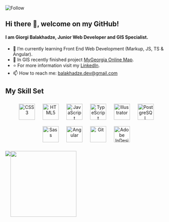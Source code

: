 ![Follow](https://img.shields.io/github/followers/Vitruvius21?label=Follow&style=social)

## Hi there 👋, welcome on my GitHub!

#### I am Giorgi Balakhadze, Junior Web Developer and GIS Specialist.

- 🌱 I’m currently learning Front End Web Development (Markup, JS, TS & Angular).
- 🔭 In GIS recently finished project [MyGeorgia Online Map](http://www.mygeorgia.ge).
- ⭐ For more information visit my [LinkedIn](https://www.linkedin.com/in/balakhadze/).
- 📫 How to reach me: balakhadze.dev@gmail.com

## My Skill Set  

<div align="center">  
<img style="margin: 10px" src="https://profilinator.rishav.dev/?fbclid=IwAR1e1gW5WOuIB-aprnVDstO26oBDuYv6aZ3ob_0xeWUY0zggZbL1zOm4oFAskills-assets/css3-original-wordmark.svg" alt="CSS3" height="50" />  
<img style="margin: 10px" src="https://profilinator.rishav.dev/?fbclid=IwAR1e1gW5WOuIB-aprnVDstO26oBDuYv6aZ3ob_0xeWUY0zggZbL1zOm4oFAskills-assets/html5-original-wordmark.svg" alt="HTML5" height="50" />  
<img style="margin: 10px" src="https://profilinator.rishav.dev/?fbclid=IwAR1e1gW5WOuIB-aprnVDstO26oBDuYv6aZ3ob_0xeWUY0zggZbL1zOm4oFAskills-assets/javascript-original.svg" alt="JavaScript" height="50" />  
<img style="margin: 10px" src="https://profilinator.rishav.dev/?fbclid=IwAR1e1gW5WOuIB-aprnVDstO26oBDuYv6aZ3ob_0xeWUY0zggZbL1zOm4oFAskills-assets/typescript-original.svg" alt="TypeScript" height="50" />  
<img style="margin: 10px" src="https://profilinator.rishav.dev/?fbclid=IwAR1e1gW5WOuIB-aprnVDstO26oBDuYv6aZ3ob_0xeWUY0zggZbL1zOm4oFAskills-assets/adobe_illustrator-icon.svg" alt="Illustrator" height="50" />  
<img style="margin: 10px" src="https://profilinator.rishav.dev/?fbclid=IwAR1e1gW5WOuIB-aprnVDstO26oBDuYv6aZ3ob_0xeWUY0zggZbL1zOm4oFAskills-assets/postgresql-original-wordmark.svg" alt="PostgreSQL" height="50" />  
<img style="margin: 10px" src="https://profilinator.rishav.dev/?fbclid=IwAR1e1gW5WOuIB-aprnVDstO26oBDuYv6aZ3ob_0xeWUY0zggZbL1zOm4oFAskills-assets/sass-original.svg" alt="Sass" height="50" />  
<img style="margin: 10px" src="https://profilinator.rishav.dev/?fbclid=IwAR1e1gW5WOuIB-aprnVDstO26oBDuYv6aZ3ob_0xeWUY0zggZbL1zOm4oFAskills-assets/angularjs-original.svg" alt="Angular" height="50" />  
<img style="margin: 10px" src="https://profilinator.rishav.dev/?fbclid=IwAR1e1gW5WOuIB-aprnVDstO26oBDuYv6aZ3ob_0xeWUY0zggZbL1zOm4oFAskills-assets/git-scm-icon.svg" alt="Git" height="50" />  
<img style="margin: 10px" src="https://profilinator.rishav.dev/?fbclid=IwAR1e1gW5WOuIB-aprnVDstO26oBDuYv6aZ3ob_0xeWUY0zggZbL1zOm4oFAskills-assets/adobeindesign.svg" alt="Adobe InDesign" height="50" />  
</div>

<br/>  

<div style="display:flex">
<a>
  <img align="center" src="https://github-readme-stats.vercel.app/api/top-langs/?username=Vitruvius21" />
</a>
<a>
  <img align="center" height="205px" src="https://github-readme-stats.vercel.app/api?username=Vitruvius21&show_icons=true&include_all_commits=true" />
</a>
</div>
